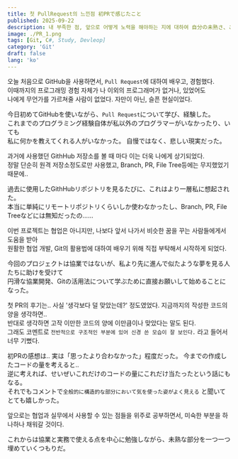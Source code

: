 ```yaml
---
title: 첫 PullRequest의 느낀점 初PRで感じたこと
published: 2025-09-22
description: 내 부족한 점, 앞으로 어떻게 노력을 해야하는 지에 대하여 自分の未熟さ、これからどう努力するかに対して
image: ./PR_1.png
tags: [Git, C#, Study, Devleop]
category: 'Git'
draft: false 
lang: 'ko'
---
```


오늘 처음으로 GitHub을 사용하면서, ``Pull Request``에 대하여 배우고, 경험했다.</br>
이때까지의 프로그래밍 경험 자체가 나 이외의 프로그래머가 없거나, 있었어도</br> 
나에게 무언가를 가르쳐줄 사람이 없었다. 자만이 아닌, 슬픈 현실이었다.

今日初めてGitHubを使いながら、``Pull Request``について学び、経験した。</br>
これまでのプログラミング経験自体が私以外のプログラマーがいなかったり、いても</br>
私に何かを教えてくれる人がいなかった。 自慢ではなく、悲しい現実だった。

과거에 사용했던 GithHub 저장소를 볼 때 마다 이는 더욱 나에게 상기되었다.</br>
정말 단순히 원격 저장소정도로만 사용했고, Branch, PR, File Tree등에는 무지했었기 때문에..

過去に使用したGithHubリポジトリを見るたびに、これはより一層私に想起された。</br>
本当に単純にリモートリポジトリくらいしか使わなかったし、Branch, PR, File Treeなどには無知だったの……

이번 프로젝트는 협업은 아니지만, 나보다 앞서 나가서 비슷한 꿈을 꾸는 사람들에게서 도움을 받아</br>
원활한 협업 개발, Git의 활용법에 대하여 배우기 위해 직접 부탁해서 시작하게 되었다.</br>

今回のプロジェクトは協業ではないが、私より先に進んで似たような夢を見る人たちに助けを受けて</br>
円滑な協業開発、Gitの活用法について学ぶために直接お願いして始めることになった。</br>

첫 PR의 후기는.. 사실 '생각보다 덜 맞았는데?' 정도였었다. 지금까지의 작성한 코드의 양을 생각하면..</br>
반대로 생각하면 고작 이만한 코드의 양에 이만큼이나 맞았다는 말도 된다.</br>
그래도 코멘트로 `전반적으로 구조적인 부분에 있어 신경 쓴 모습이 잘 보인다.` 라고 들어서 너무 기뻤다.</br>

初PRの感想は.. 実は「思ったより合わなかった」程度だった。 今までの作成したコードの量を考えると..</br>
逆に考えれば、せいぜいこれだけのコードの量にこれだけ当たったという話にもなる。</br>
それでもコメントで```全般的に構造的な部分において気を使った姿がよく見える``` と聞いてとても嬉しかった。</br>

앞으로는 협업과 실무에서 사용할 수 있는 점들을 위주로 공부하면서, 미숙한 부분을 하나하나 채워갈 것이다.</br>

これからは協業と実務で使える点を中心に勉強しながら、未熟な部分を一つ一つ埋めていくつもりだ。
